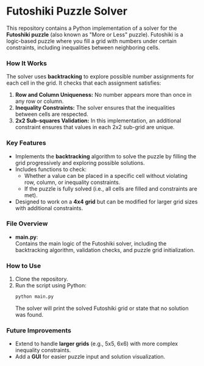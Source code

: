 # Futoshiki Puzzle Solver

This repository contains a Python implementation of a solver for the **Futoshiki puzzle** (also known as "More or Less" puzzle). Futoshiki is a logic-based puzzle where you fill a grid with numbers under certain constraints, including inequalities between neighboring cells.

### How It Works
The solver uses **backtracking** to explore possible number assignments for each cell in the grid. It checks that each assignment satisfies:
1. **Row and Column Uniqueness:** No number appears more than once in any row or column.
2. **Inequality Constraints:** The solver ensures that the inequalities between cells are respected.
3. **2x2 Sub-squares Validation:** In this implementation, an additional constraint ensures that values in each 2x2 sub-grid are unique.

### Key Features
- Implements the **backtracking** algorithm to solve the puzzle by filling the grid progressively and exploring possible solutions.
- Includes functions to check:
  - Whether a value can be placed in a specific cell without violating row, column, or inequality constraints.
  - If the puzzle is fully solved (i.e., all cells are filled and constraints are met).
- Designed to work on a **4x4 grid** but can be modified for larger grid sizes with additional constraints.

### File Overview
- **main.py**:  
  Contains the main logic of the Futoshiki solver, including the backtracking algorithm, validation checks, and puzzle grid initialization.

### How to Use
1. Clone the repository.
2. Run the script using Python:
   ```bash
   python main.py
   ```
   The solver will print the solved Futoshiki grid or state that no solution was found.

### Future Improvements
- Extend to handle **larger grids** (e.g., 5x5, 6x6) with more complex inequality constraints.
- Add a **GUI** for easier puzzle input and solution visualization.

